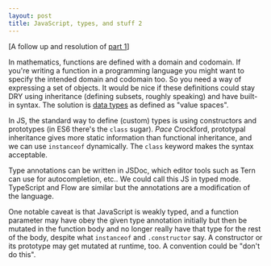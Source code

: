```yaml
---
layout: post
title: JavaScript, types, and stuff 2
---
```


[A follow up and resolution of [part 1](http://amacfie.github.io/2015/08/16/js_type/)]

In mathematics, functions are defined with a domain and codomain.
If you're writing a function in a programming language you might want
to specify the intended domain and codomain too.
So you need a way of expressing a set of objects.
It would be nice if these definitions could stay DRY using inheritance
(defining subsets, roughly speaking) and have built-in syntax.
The solution is
[data types](https://en.wikipedia.org/wiki/Data_type#Definition_of_a_.22type.22)
as defined as "value spaces".

In JS, the standard way to define (custom) types is using constructors
and prototypes (in ES6 there's the `class` sugar).
_Pace_ Crockford, prototypal inheritance gives more static information
than functional inheritance, and we can use `instanceof` dynamically.
The `class` keyword makes the syntax acceptable.

Type annotations can be written
in JSDoc, which editor tools such as Tern can use for autocompletion, etc..
We could call this
JS in typed mode.
TypeScript and Flow are similar but the annotations
are a modification of the language.

One notable caveat is that JavaScript is weakly typed, and a function
parameter may have
obey the given type annotation initially but then be mutated in the function
body and no longer really have that type for the rest of the body, despite what
`instanceof` and `.constructor` say.
A constructor or its prototype may get mutated at runtime, too.
A convention could be "don't do this".

